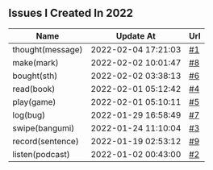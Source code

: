## Issues I Created In 2022

| Name | Update At | Url |
| ---- | ---- | ---- |
| thought(message) | 2022-02-04 17:21:03 | [#1](https://github.com/bGZoCg/2022/issues/1) |
| make(mark) | 2022-02-02 10:01:47 | [#8](https://github.com/bGZoCg/2022/issues/8) |
| bought(sth) | 2022-02-02 03:38:13 | [#6](https://github.com/bGZoCg/2022/issues/6) |
| read(book) | 2022-02-01 05:12:42 | [#4](https://github.com/bGZoCg/2022/issues/4) |
| play(game) | 2022-02-01 05:10:11 | [#5](https://github.com/bGZoCg/2022/issues/5) |
| log(bug) | 2022-01-29 16:58:49 | [#7](https://github.com/bGZoCg/2022/issues/7) |
| swipe(bangumi) | 2022-01-24 11:10:04 | [#3](https://github.com/bGZoCg/2022/issues/3) |
| record(sentence) | 2022-01-19 02:53:12 | [#9](https://github.com/bGZoCg/2022/issues/9) |
| listen(podcast) | 2022-01-02 00:43:00 | [#2](https://github.com/bGZoCg/2022/issues/2) |
